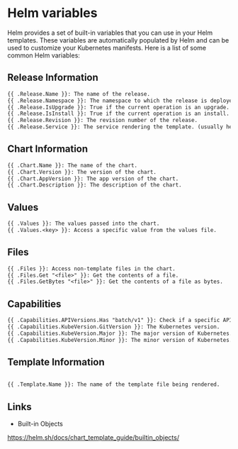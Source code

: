 # Helm variables

Helm provides a set of built-in variables that you can use in your Helm templates. These variables are automatically populated by Helm and can be used to customize your Kubernetes manifests. Here is a list of some common Helm variables:

## Release Information

```txt
{{ .Release.Name }}: The name of the release.
{{ .Release.Namespace }}: The namespace to which the release is deployed.
{{ .Release.IsUpgrade }}: True if the current operation is an upgrade.
{{ .Release.IsInstall }}: True if the current operation is an install.
{{ .Release.Revision }}: The revision number of the release.
{{ .Release.Service }}: The service rendering the template. (usually helm)
```

## Chart Information

```txt
{{ .Chart.Name }}: The name of the chart.
{{ .Chart.Version }}: The version of the chart.
{{ .Chart.AppVersion }}: The app version of the chart.
{{ .Chart.Description }}: The description of the chart.
```

## Values

```txt
{{ .Values }}: The values passed into the chart.
{{ .Values.<key> }}: Access a specific value from the values file.
```

## Files

```txt
{{ .Files }}: Access non-template files in the chart.
{{ .Files.Get "<file>" }}: Get the contents of a file.
{{ .Files.GetBytes "<file>" }}: Get the contents of a file as bytes.
```

## Capabilities

```txt
{{ .Capabilities.APIVersions.Has "batch/v1" }}: Check if a specific API version is available.
{{ .Capabilities.KubeVersion.GitVersion }}: The Kubernetes version.
{{ .Capabilities.KubeVersion.Major }}: The major version of Kubernetes.
{{ .Capabilities.KubeVersion.Minor }}: The minor version of Kubernetes.
```

## Template Information

```txt

{{ .Template.Name }}: The name of the template file being rendered.
```

## Links

- Built-in Objects

<https://helm.sh/docs/chart_template_guide/builtin_objects/>
